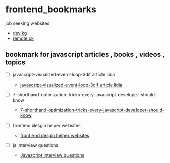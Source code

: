 # frontend_bookmarks

job seeking websites

* [dev kg](https://devkg.com/ru)
* [remote ok](https://remoteok.com)


## bookmark for javascript articles , books , videos , topics

- [ ] javascript-visualized-event-loop-3dif article lidia

  * [javascript-visualized-event-loop-3dif article lidia](https://dev.to/lydiahallie/javascript-visualized-event-loop-3dif)
- [ ] 7-shorthand-optimization-tricks-every-javascript-developer-should-know
  * [7-shorthand-optimization-tricks-every-javascript-developer-should-know](https://tapajyoti-bose.medium.com/7-shorthand-optimization-tricks-every-javascript-developer-should-know-bf4e136d4497) 
 - [ ] frontend desgin helper websites 
    * [front end desgin helper websites](https://www.linkedin.com/feed/update/urn:li:activity:6995829940541644800/?utm_source=share&utm_medium=member_android)
- [ ] js interview questions 
    * [Javascript interview questions](https://www.linkedin.com/feed/update/urn:li:activity:6995420810395992064/?utm_source=share&utm_medium=member_android)
